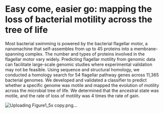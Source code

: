 # Easy come, easier go: mapping the loss of bacterial motility across the tree of life

Most bacterial swimming is powered by the bacterial flagellar motor, a nanomachine that self-assembles from up to 45 proteins into a membrane-spanning complex. The number and types of proteins involved in the flagellar motor vary widely. Predicting flagellar motility from genomic data can facilitate large-scale genomic studies where experimental validation may not be feasible. Using sequence and structural homology, we conducted a homology search for 54 flagellar pathway genes across 11,365 bacterial genomes. We developed and validated a classifier to predict whether a specific genome was motile and mapped the evolution of motility across the microbial tree of life. We determined that the ancestral state was motile, and the rate of loss of motility was 4 times the rate of gain.

![Uploading Figure1_5x copy.png…]()
